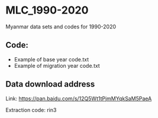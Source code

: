 # MLC_1990-2020
Myanmar data sets and codes for 1990-2020

## Code:

- Example of base year code.txt
- Example of migration year code.txt

## Data download address

Link: https://pan.baidu.com/s/12Q5Wt1tPjmMYqkSaM5PaeA 

Extraction code:  rin3 
 

